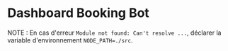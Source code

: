 # Dashboard Booking Bot

NOTE : En cas d'erreur `Module not found: Can't resolve ...`, déclarer la variable d'environnement `NODE_PATH=./src`.
